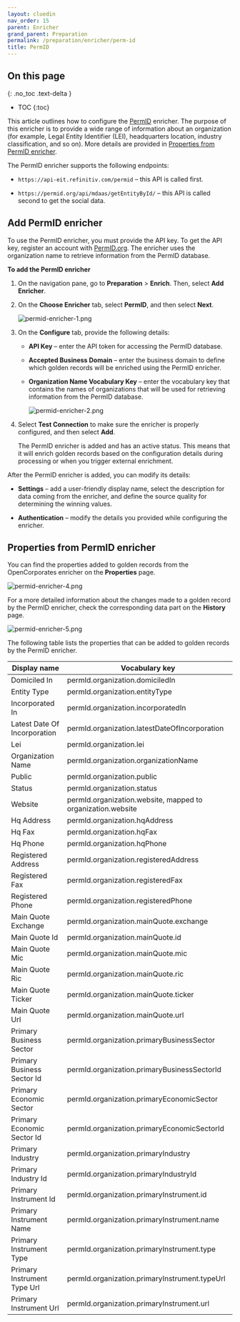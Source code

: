 ```yaml
---
layout: cluedin
nav_order: 15
parent: Enricher
grand_parent: Preparation
permalink: /preparation/enricher/perm-id
title: PermID
---
```

## On this page
{: .no_toc .text-delta }
- TOC
{:toc}

This article outlines how to configure the [PermID](https://permid.org/) enricher. The purpose of this enricher is to provide a wide range of information about an organization (for example, Legal Entity Identifier (LEI), headquarters location, industry classification, and so on). More details are provided in [Properties from PermID enricher](#properties-from-permid-enricher).

The PermID enricher supports the following endpoints:

- `https://api-eit.refinitiv.com/permid` – this API is called first.

- `https://permid.org/api/mdaas/getEntityById/` – this API is called second to get the social data.

## Add PermID enricher

To use the PermID enricher, you must provide the API key. To get the API key, register an account with [PermID.org](https://permid.org/). The enricher uses the organization name to retrieve information from the PermID database.

**To add the PermID enricher**

1. On the navigation pane, go to **Preparation** > **Enrich**. Then, select **Add Enricher**.

1. On the **Choose Enricher** tab, select **PermID**, and then select **Next**.

    ![permid-enricher-1.png](../../assets/images/preparation/enricher/permid-enricher-1.png)

1. On the **Configure** tab, provide the following details:

    - **API Key** – enter the API token for accessing the PermID database.

    - **Accepted Business Domain** – enter the business domain to define which golden records will be enriched using the PermID enricher.

    - **Organization Name Vocabulary Key** – enter the vocabulary key that contains the names of organizations that will be used for retrieving information from the PermID database.

        ![permid-enricher-2.png](../../assets/images/preparation/enricher/permid-enricher-2.png)

1. Select **Test Connection** to make sure the enricher is properly configured, and then select **Add**.

    The PermID enricher is added and has an active status. This means that it will enrich golden records based on the configuration details during processing or when you trigger external enrichment.

After the PermID enricher is added, you can modify its details:

- **Settings** – add a user-friendly display name, select the description for data coming from the enricher, and define the source quality for determining the winning values.

- **Authentication** – modify the details you provided while configuring the enricher.

## Properties from PermID enricher

You can find the properties added to golden records from the OpenCorporates enricher on the **Properties** page.

![permid-enricher-4.png](../../assets/images/preparation/enricher/permid-enricher-4.png)

For a more detailed information about the changes made to a golden record by the PermID enricher, check the corresponding data part on the **History** page.

![permid-enricher-5.png](../../assets/images/preparation/enricher/permid-enricher-5.png)

The following table lists the properties that can be added to golden records by the PermID enricher.

| Display name | Vocabulary key |
|--|--|
| Domiciled In | permId.organization.domiciledIn |
| Entity Type | permId.organization.entityType |
| Incorporated In | permId.organization.incorporatedIn |
| Latest Date Of Incorporation | permId.organization.latestDateOfIncorporation |
| Lei | permId.organization.lei |
| Organization Name | permId.organization.organizationName |
| Public | permId.organization.public |
| Status | permId.organization.status |
| Website | permId.organization.website, mapped to organization.website |
| Hq Address | permId.organization.hqAddress |
| Hq Fax | permId.organization.hqFax |
| Hq Phone | permId.organization.hqPhone |
| Registered Address | permId.organization.registeredAddress |
| Registered Fax | permId.organization.registeredFax |
| Registered Phone | permId.organization.registeredPhone |
| Main Quote Exchange | permId.organization.mainQuote.exchange |
| Main Quote Id | permId.organization.mainQuote.id |
| Main Quote Mic | permId.organization.mainQuote.mic |
| Main Quote Ric | permId.organization.mainQuote.ric |
| Main Quote Ticker | permId.organization.mainQuote.ticker |
| Main Quote Url | permId.organization.mainQuote.url |
| Primary Business Sector | permId.organization.primaryBusinessSector |
| Primary Business Sector Id | permId.organization.primaryBusinessSectorId |
| Primary Economic Sector | permId.organization.primaryEconomicSector |
| Primary Economic Sector Id | permId.organization.primaryEconomicSectorId |
| Primary Industry | permId.organization.primaryIndustry |
| Primary Industry Id | permId.organization.primaryIndustryId |
| Primary Instrument Id | permId.organization.primaryInstrument.id |
| Primary Instrument Name | permId.organization.primaryInstrument.name |
| Primary Instrument Type | permId.organization.primaryInstrument.type |
| Primary Instrument Type Url | permId.organization.primaryInstrument.typeUrl |
| Primary Instrument Url | permId.organization.primaryInstrument.url |